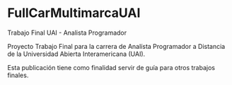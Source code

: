 # FullCarMultimarcaUAI
Trabajo Final UAI - Analista Programador

Proyecto Trabajo Final para la carrera de Analísta Programador a Distancia de la Universidad Abierta Interamericana (UAI).



Esta publicación tiene como finalidad servir de guía para otros trabajos finales.

